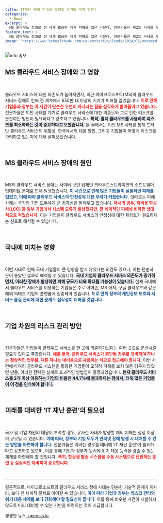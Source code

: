 ```yaml
---
title: IT재난 해외 빅테크 쏠림의 위기와 대처 방안!
categories:
  - News
excerpt: >
  MS 클라우드 장애로 전 세계 850만 대가 피해를 입은 가운데, 전문가들은 제2의 사태를 우려하며 기업 차원의 리스크 분산 필요성을 강조하고 있다. 국내 제도적 대응이 어려운 상황에서 다중 클라우드 시스템을 이용한 예방이 최선책으로 떠오르고 있다.
feature_text: >
  MS 클라우드 장애로 전 세계 850만 대가 피해를 입은 가운데, 전문가들은 제2의 사태를 우려하며 기업 차원의 리스크 분산 필요성을 강조하고 있다. 국내 제도적 대응이 어려운 상황에서 다중 클라우드 시스템을 이용한 예방이 최선책으로 떠오르고 있다.
image: 'https://www.behealthy4u.com/wp-content/uploads/2024/06/unnamed-file.png'
---
```


<p><img src="https://www.behealthy4u.com/wp-content/uploads/2024/06/unnamed-file.png" alt="info 속보" /></p>

<h2 data-ke-size="size26">MS 클라우드 서비스 장애와 그 영향</h2>

<p data-ke-size="size16">&nbsp;</p>

<p>클라우드 서비스에 대한 의존도가 높아지면서, 최근 마이크로소프트(MS)의 클라우드 서비스 장애로 인해 전 세계에서 850만 대 이상의 기기가 피해를 입었습니다. <b><span style="color: #ee2323;">이로 인해 기업들과 정부는 이 사건이 단순한 우연이 아니라는 점을 심각하게 받아들이고 있습니다.</span></b> 전문가들은 이번 사태를 계기로 클라우드 서비스에 대한 의존도와 그로 인한 리스크를 분산하는 방안이 필요하다고 강조하고 있습니다. <b><span style="background-color: #21538527;">특히, 멀티 클라우드를 사용하여 리스크를 최소화하는 것이 중요하다고 보았습니다.</span></b> 본 글에서는 이번 MS 사태를 통해 드러난 클라우드 서비스의 위험성, 한국에서의 대응 방안, 그리고 기업들이 어떻게 리스크를 관리하고 있는지에 대해 살펴보겠습니다.</p>

<p data-ke-size="size16">&nbsp;</p>

<h2 data-ke-size="size26">MS 클라우드 서비스 장애의 원인</h2>

<p data-ke-size="size16">&nbsp;</p>

<p>MS의 클라우드 서비스 장애는 사이버 보안 업체인 크라우드스트라이크의 소프트웨어 업데이트 문제로 인해 발생했습니다. <b><span style="color: #1a5490;">이 사건으로 인해 많은 기업들이 실질적인 피해를 입었고, 이에 따라 클라우드 서비스의 안전성에 대한 우려가 커졌습니다.</span></b> 잇따르는 피해 사례는 국가와 기업 모두에게 큰 경각심을 일깨우고 있습니다. <b><span style="color: #ee2323;">국내의 경우, 저비용 항공사(LCC) 등 일부 기업에서 시스템 오류가 발생했지만, 전 세계적인 피해에 비하면 상대적으로 적었습니다.</span></b> 이는 기업들이 클라우드 서비스의 안정성에 대한 재검토가 필요하다는 신호로 해석될 수 있습니다.</p>

<p data-ke-size="size16">&nbsp;</p>

<h2 data-ke-size="size26">국내에 미치는 영향</h2>

<p data-ke-size="size16">&nbsp;</p>

<p>이번 사태로 인해 국내 기업들이 큰 영향을 받지 않았다는 의견도 있으나, 이는 단순히 운이 좋았던 결과로 해석될 수 있습니다. <b><span style="background-color: #21538527;">국내 기업의 클라우드 서비스 의존도가 증가하면서, 이러한 장애가 발생하면 피해 규모가 더욱 확대될 가능성이 있습니다.</span></b> 현재 국내에서 클라우드 서비스를 이용하는 기업들은 주로 아마존, MS 애저, 구글 클라우드와 같은 해외 빅테크 기업의 플랫폼에 집중되어 있습니다. <b><span style="color: #1a5490;">이로 인해 정부의 개인정보 보호와 서비스 품질 관리에 대한 문제도 심각성이 더해질 것입니다.</span></b></p>

<p data-ke-size="size16">&nbsp;</p>

<h2 data-ke-size="size26">기업 차원의 리스크 관리 방안</h2>

<p data-ke-size="size16">&nbsp;</p>

<p>전문가들은 기업들이 클라우드 서비스를 한 곳에 의존하기보다는 여러 곳으로 분산시킬 필요가 있다고 주장합니다. <b><span style="color: #ee2323;">예를 들어, 클라우드 서비스가 중단될 경우를 대비하여 하나는 정상적인 업무를, 다른 하나는 예비용으로 사용하는 식으로 접근해야 합니다.</span></b> 이번 사건에서 여러 클라우드 시스템을 활용한 기업들이 오히려 피해를 보지 않은 경우가 많았던 만큼, 이러한 전략은 실제로 효과적인 방법임이 증명되었습니다. <b><span style="background-color: #21538527;">현재 클라우드 서비스를 2개 이상 이용하는 기업의 비율은 44.7%에 불과하다는 점에서, 더욱 많은 기업들이 이 점을 인식해야 합니다.</span></b></p>

<p data-ke-size="size16">&nbsp;</p>

<h2 data-ke-size="size26">미래를 대비한 ‘IT 재난 훈련’의 필요성</h2>

<p data-ke-size="size16">&nbsp;</p>

<p>국가 및 기업 차원의 대응이 부족할 경우, 유사한 사태가 발생할 때의 피해는 상상 이상의 규모일 수 있습니다. <b><span style="color: #1a5490;">이에 따라, 정부와 기업 모두가 인터넷 장애 발생 시 대처할 수 있는 방안을 마련해야 합니다.</span></b> 전문가들은 이러한 경우를 대비해 ‘IT 재난 훈련’이 필요하다고 강조하고 있으며, 이를 통해 기업과 정부가 동시에 위기 대응 능력을 갖출 수 있는 체계를 마련해야 할 것입니다. <b><span style="color: #ee2323;">특히, 항공권 발권 시스템을 수동 시스템으로 전환하는 훈련 등 실질적인 대비책이 중요합니다.</span></b></p>

<p data-ke-size="size16">&nbsp;</p>

<hr style="height: 1px; border: none; background-color: #e0e0e0;"/>

<p data-ke-size="size16">결론적으로, 마이크로소프트의 클라우드 서비스 장애 사태는 단순한 기술적 문제가 아니라, 보다 큰 체계적 문제로 이어질 수 있습니다. <b><span style="color: #1a5490;">이에 따라 기업과 정부는 리스크 관리와 위기 대응 체계를 보다 강화해야 할 필요성이 큽니다.</span></b> 이를 통해 비슷한 사건이 재발하지 않도록 미리 대비할 수 있는 기반을 마련하는 것이 시급합니다.</p>
생생한 뉴스, <a href="https://opensis.kr" rel="dofollow">opensis.kr</a>


